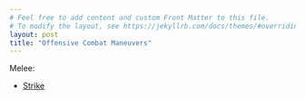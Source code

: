 ```yaml
---
# Feel free to add content and custom Front Matter to this file.
# To modify the layout, see https://jekyllrb.com/docs/themes/#overriding-theme-defaults
layout: post 
title: "Offensive Combat Maneuvers"
---
```

Melee:
* [Strike](2d10.github.io/offensive_combat_maneuvers/melee/strike.html)
